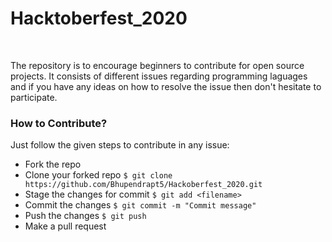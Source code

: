 # Hacktoberfest_2020
<br/>

The repository is to encourage beginners to contribute for open source projects. It consists of different issues regarding programming laguages and if you have any ideas on how to resolve the issue then don't hesitate to participate.

### How to Contribute?

Just follow the given steps to contribute in any issue:

- Fork the repo
- Clone your forked repo `$ git clone https://github.com/Bhupendrapt5/Hackoberfest_2020.git`
- Stage the changes for commit `$ git add <filename>`
- Commit the changes `$ git commit -m "Commit message"`
- Push the changes `$ git push`
- Make a pull request 
